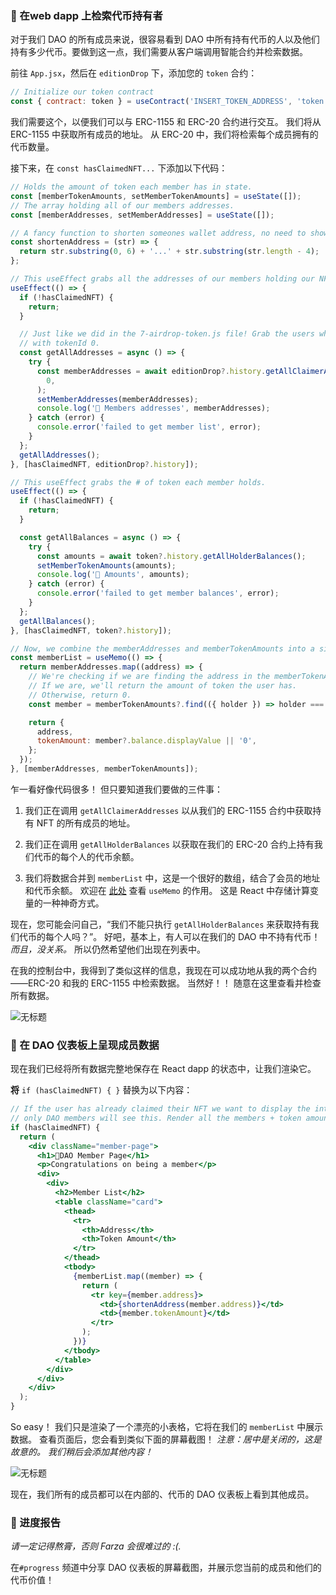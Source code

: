 ### 🥺 在web dapp 上检索代币持有者

对于我们 DAO 的所有成员来说，很容易看到 DAO 中所有持有代币的人以及他们持有多少代币。要做到这一点，我们需要从客户端调用智能合约并检索数据。

前往 `App.jsx`，然后在 `editionDrop` 下，添加您的 `token` 合约：

```jsx
// Initialize our token contract
const { contract: token } = useContract('INSERT_TOKEN_ADDRESS', 'token');
```

我们需要这个，以便我们可以与 ERC-1155 和 ERC-20 合约进行交互。 我们将从 ERC-1155 中获取所有成员的地址。 从 ERC-20 中，我们将检索每个成员拥有的代币数量。

接下来，在 `const hasClaimedNFT...` 下添加以下代码：

```jsx
// Holds the amount of token each member has in state.
const [memberTokenAmounts, setMemberTokenAmounts] = useState([]);
// The array holding all of our members addresses.
const [memberAddresses, setMemberAddresses] = useState([]);

// A fancy function to shorten someones wallet address, no need to show the whole thing.
const shortenAddress = (str) => {
  return str.substring(0, 6) + '...' + str.substring(str.length - 4);
};

// This useEffect grabs all the addresses of our members holding our NFT.
useEffect(() => {
  if (!hasClaimedNFT) {
    return;
  }

  // Just like we did in the 7-airdrop-token.js file! Grab the users who hold our NFT
  // with tokenId 0.
  const getAllAddresses = async () => {
    try {
      const memberAddresses = await editionDrop?.history.getAllClaimerAddresses(
        0,
      );
      setMemberAddresses(memberAddresses);
      console.log('🚀 Members addresses', memberAddresses);
    } catch (error) {
      console.error('failed to get member list', error);
    }
  };
  getAllAddresses();
}, [hasClaimedNFT, editionDrop?.history]);

// This useEffect grabs the # of token each member holds.
useEffect(() => {
  if (!hasClaimedNFT) {
    return;
  }

  const getAllBalances = async () => {
    try {
      const amounts = await token?.history.getAllHolderBalances();
      setMemberTokenAmounts(amounts);
      console.log('👜 Amounts', amounts);
    } catch (error) {
      console.error('failed to get member balances', error);
    }
  };
  getAllBalances();
}, [hasClaimedNFT, token?.history]);

// Now, we combine the memberAddresses and memberTokenAmounts into a single array
const memberList = useMemo(() => {
  return memberAddresses.map((address) => {
    // We're checking if we are finding the address in the memberTokenAmounts array.
    // If we are, we'll return the amount of token the user has.
    // Otherwise, return 0.
    const member = memberTokenAmounts?.find(({ holder }) => holder === address);

    return {
      address,
      tokenAmount: member?.balance.displayValue || '0',
    };
  });
}, [memberAddresses, memberTokenAmounts]);
```

乍一看好像代码很多！ 但只要知道我们要做的三件事：

1. 我们正在调用 `getAllClaimerAddresses` 以从我们的 ERC-1155 合约中获取持有 NFT 的所有成员的地址。

2. 我们正在调用 `getAllHolderBalances` 以获取在我们的 ERC-20 合约上持有我们代币的每个人的代币余额。

3. 我们将数据合并到 `memberList` 中，这是一个很好的数组，结合了会员的地址和代币余额。 欢迎在 [此处](https://reactjs.org/docs/hooks-reference.html#usememo) 查看 `useMemo` 的作用。 这是 React 中存储计算变量的一种神奇方式。

现在，您可能会问自己，“我们不能只执行 `getAllHolderBalances` 来获取持有我们代币的每个人吗？”。 好吧，基本上，有人可以在我们的 DAO 中不持有代币！ _而且，没关系。_ 所以仍然希望他们出现在列表中。

在我的控制台中，我得到了类似这样的信息，我现在可以成功地从我的两个合约——ERC-20 和我的 ERC-1155 中检索数据。 当然好！！ 随意在这里查看并检查所有数据。

![无标题](https://i.imgur.com/qx8rfRZ.png)

### 🤯 在 DAO 仪表板上呈现成员数据

现在我们已经将所有数据完整地保存在 React dapp 的状态中，让我们渲染它。

**将** `if (hasClaimedNFT) { }` 替换为以下内容：

```jsx
// If the user has already claimed their NFT we want to display the internal DAO page to them
// only DAO members will see this. Render all the members + token amounts.
if (hasClaimedNFT) {
  return (
    <div className="member-page">
      <h1>🍪DAO Member Page</h1>
      <p>Congratulations on being a member</p>
      <div>
        <div>
          <h2>Member List</h2>
          <table className="card">
            <thead>
              <tr>
                <th>Address</th>
                <th>Token Amount</th>
              </tr>
            </thead>
            <tbody>
              {memberList.map((member) => {
                return (
                  <tr key={member.address}>
                    <td>{shortenAddress(member.address)}</td>
                    <td>{member.tokenAmount}</td>
                  </tr>
                );
              })}
            </tbody>
          </table>
        </div>
      </div>
    </div>
  );
}
```

So easy！ 我们只是渲染了一个漂亮的小表格，它将在我们的 `memberList` 中展示数据。 查看页面后，您会看到类似下面的屏幕截图！ _注意：居中是关闭的，这是故意的。 我们稍后会添加其他内容！_

![无标题](https://i.imgur.com/HZCHFak.png)

 现在，我们所有的成员都可以在内部的、代币的 DAO 仪表板上看到其他成员。 

### 🚨 进度报告

_请一定记得熬膏，否则 Farza 会很难过的 :(._

在`#progress` 频道中分享 DAO 仪表板的屏幕截图，并展示您当前的成员和他们的代币价值！

